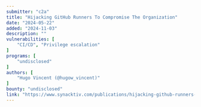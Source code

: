 ```yaml
---
submitter: "c2a"
title: "Hijacking GitHub Runners To Compromise The Organization"
date: "2024-05-22"
added: "2024-11-03"
description: ""
vulnerabilities: [
    "CI/CD", "Privilege escalation"
]
programs: [
    "undisclosed"
]
authors: [
    "Hugo Vincent (@hugow_vincent)"
]
bounty: "undisclosed"
link: "https://www.synacktiv.com/publications/hijacking-github-runners-to-compromise-the-organization.html"
---
```




